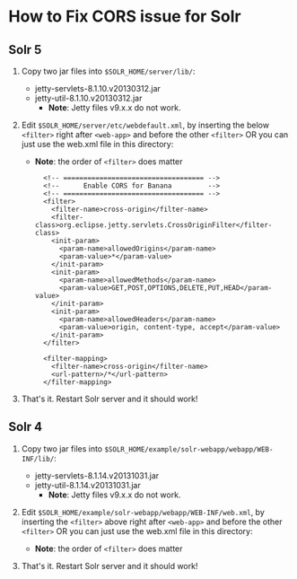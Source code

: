 # How to Fix CORS issue for Solr

## Solr 5

1.  Copy two jar files into `$SOLR_HOME/server/lib/`:
      - jetty-servlets-8.1.10.v20130312.jar
      - jetty-util-8.1.10.v20130312.jar
        * **Note**:  Jetty files v9.x.x do not work.

2.  Edit `$SOLR_HOME/server/etc/webdefault.xml`, by inserting the below `<filter>` right after `<web-app>` and before the other `<filter>` OR you can just use the web.xml file in this directory:
    * **Note**: the order of `<filter>` does matter

      ```
        <!-- =================================== -->
        <!--      Enable CORS for Banana         -->
        <!-- =================================== -->
        <filter>
          <filter-name>cross-origin</filter-name>
          <filter-class>org.eclipse.jetty.servlets.CrossOriginFilter</filter-class>
          <init-param>
            <param-name>allowedOrigins</param-name>
            <param-value>*</param-value>
          </init-param>
          <init-param>
            <param-name>allowedMethods</param-name>
            <param-value>GET,POST,OPTIONS,DELETE,PUT,HEAD</param-value>
          </init-param>
          <init-param>
            <param-name>allowedHeaders</param-name>
            <param-value>origin, content-type, accept</param-value>
          </init-param>
        </filter>
      
        <filter-mapping>
          <filter-name>cross-origin</filter-name>
          <url-pattern>/*</url-pattern>
        </filter-mapping>
      ```
3.  That's it. Restart Solr server and it should work!

## Solr 4

1.  Copy two jar files into `$SOLR_HOME/example/solr-webapp/webapp/WEB-INF/lib/`:
      - jetty-servlets-8.1.14.v20131031.jar
      - jetty-util-8.1.14.v20131031.jar
        * **Note**:  Jetty files v9.x.x do not work.

2.  Edit `$SOLR_HOME/example/solr-webapp/webapp/WEB-INF/web.xml`, by inserting the `<filter>` above right after `<web-app>` and before the other `<filter>` OR you can just use the web.xml file in this directory:
    * **Note**: the order of `<filter>` does matter

3.  That's it. Restart Solr server and it should work!
